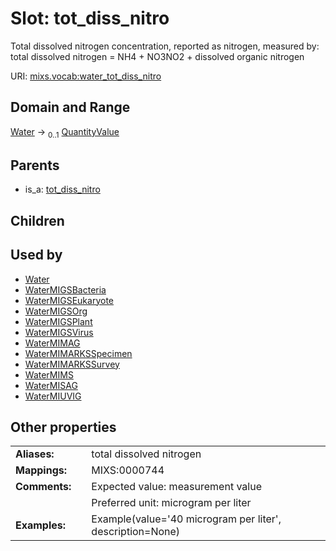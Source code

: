 
# Slot: tot_diss_nitro


Total dissolved nitrogen concentration, reported as nitrogen, measured by: total dissolved nitrogen = NH4 + NO3NO2 + dissolved organic nitrogen

URI: [mixs.vocab:water_tot_diss_nitro](https://w3id.org/mixs/vocab/water_tot_diss_nitro)


## Domain and Range

[Water](Water.md) &#8594;  <sub>0..1</sub> [QuantityValue](QuantityValue.md)

## Parents

 *  is_a: [tot_diss_nitro](tot_diss_nitro.md)

## Children


## Used by

 * [Water](Water.md)
 * [WaterMIGSBacteria](WaterMIGSBacteria.md)
 * [WaterMIGSEukaryote](WaterMIGSEukaryote.md)
 * [WaterMIGSOrg](WaterMIGSOrg.md)
 * [WaterMIGSPlant](WaterMIGSPlant.md)
 * [WaterMIGSVirus](WaterMIGSVirus.md)
 * [WaterMIMAG](WaterMIMAG.md)
 * [WaterMIMARKSSpecimen](WaterMIMARKSSpecimen.md)
 * [WaterMIMARKSSurvey](WaterMIMARKSSurvey.md)
 * [WaterMIMS](WaterMIMS.md)
 * [WaterMISAG](WaterMISAG.md)
 * [WaterMIUVIG](WaterMIUVIG.md)

## Other properties

|  |  |  |
| --- | --- | --- |
| **Aliases:** | | total dissolved nitrogen |
| **Mappings:** | | MIXS:0000744 |
| **Comments:** | | Expected value: measurement value |
|  | | Preferred unit: microgram per liter |
| **Examples:** | | Example(value='40 microgram per liter', description=None) |

